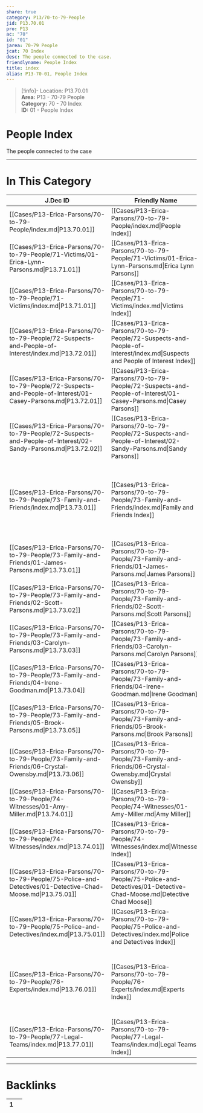 ```yaml
---  
share: true  
category: P13/70-to-79-People  
jid: P13.70.01  
pro: P13  
ac: "70"  
id: "01"  
jarea: 70-79 People  
jcat: 70 Index  
desc: The people connected to the case.  
friendlyname: People Index  
title: index  
alias: P13-70-01, People Index  
---  
```

  
>[!info]- Location: P13.70.01  
>**Area:** P13 - 70-79 People  
>**Category:** 70 - 70 Index  
>**ID:** 01 - People Index  
  
# People Index  
  
The people connected to the case  
  
  
  
---  
# In This Category  
  
| J.Dec ID                                                                                                      | Friendly Name                                                                                                                  | Description                                                                                                    |  
| ------------------------------------------------------------------------------------------------------------- | ------------------------------------------------------------------------------------------------------------------------------ | -------------------------------------------------------------------------------------------------------------- |  
| [[Cases/P13-Erica-Parsons/70-to-79-People/index.md\|P13.70.01]]                                               | [[Cases/P13-Erica-Parsons/70-to-79-People/index.md\|People Index]]                                                             | The people connected to the case.                                                                              |  
| [[Cases/P13-Erica-Parsons/70-to-79-People/71-Victims/01-Erica-Lynn-Parsons.md\|P13.71.01]]                    | [[Cases/P13-Erica-Parsons/70-to-79-People/71-Victims/01-Erica-Lynn-Parsons.md\|Erica Lynn Parsons]]                            | Victim                                                                                                         |  
| [[Cases/P13-Erica-Parsons/70-to-79-People/71-Victims/index.md\|P13.71.01]]                                    | [[Cases/P13-Erica-Parsons/70-to-79-People/71-Victims/index.md\|Victims Index]]                                                 | Profiles about the victim or victims                                                                           |  
| [[Cases/P13-Erica-Parsons/70-to-79-People/72-Suspects-and-People-of-Interest/index.md\|P13.72.01]]            | [[Cases/P13-Erica-Parsons/70-to-79-People/72-Suspects-and-People-of-Interest/index.md\|Suspects and People of Interest Index]] | Profiles about any suspects and/or people of interest.                                                         |  
| [[Cases/P13-Erica-Parsons/70-to-79-People/72-Suspects-and-People-of-Interest/01-Casey-Parsons.md\|P13.72.01]] | [[Cases/P13-Erica-Parsons/70-to-79-People/72-Suspects-and-People-of-Interest/01-Casey-Parsons.md\|Casey Parsons]]              | Adoptive Mother                                                                                                |  
| [[Cases/P13-Erica-Parsons/70-to-79-People/72-Suspects-and-People-of-Interest/02-Sandy-Parsons.md\|P13.72.02]] | [[Cases/P13-Erica-Parsons/70-to-79-People/72-Suspects-and-People-of-Interest/02-Sandy-Parsons.md\|Sandy Parsons]]              | Adoptive Father                                                                                                |  
| [[Cases/P13-Erica-Parsons/70-to-79-People/73-Family-and-Friends/index.md\|P13.73.01]]                         | [[Cases/P13-Erica-Parsons/70-to-79-People/73-Family-and-Friends/index.md\|Family and Friends Index]]                           | Profiles about family and friends related to the victim(s) and/or suspect(s) and/or person/people of interest. |  
| [[Cases/P13-Erica-Parsons/70-to-79-People/73-Family-and-Friends/01-James-Parsons.md\|P13.73.01]]              | [[Cases/P13-Erica-Parsons/70-to-79-People/73-Family-and-Friends/01-James-Parsons.md\|James Parsons]]                           | Brother                                                                                                        |  
| [[Cases/P13-Erica-Parsons/70-to-79-People/73-Family-and-Friends/02-Scott-Parsons.md\|P13.73.02]]              | [[Cases/P13-Erica-Parsons/70-to-79-People/73-Family-and-Friends/02-Scott-Parsons.md\|Scott Parsons]]                           | Brother                                                                                                        |  
| [[Cases/P13-Erica-Parsons/70-to-79-People/73-Family-and-Friends/03-Carolyn-Parsons.md\|P13.73.03]]            | [[Cases/P13-Erica-Parsons/70-to-79-People/73-Family-and-Friends/03-Carolyn-Parsons.md\|Carolyn Parsons]]                       | Biological Mother                                                                                              |  
| [[Cases/P13-Erica-Parsons/70-to-79-People/73-Family-and-Friends/04-Irene-Goodman.md\|P13.73.04]]              | [[Cases/P13-Erica-Parsons/70-to-79-People/73-Family-and-Friends/04-Irene-Goodman.md\|Irene Goodman]]                           | Biological Grandmother                                                                                         |  
| [[Cases/P13-Erica-Parsons/70-to-79-People/73-Family-and-Friends/05-Brook-Parsons.md\|P13.73.05]]              | [[Cases/P13-Erica-Parsons/70-to-79-People/73-Family-and-Friends/05-Brook-Parsons.md\|Brook Parsons]]                           | Adoptive Sister                                                                                                |  
| [[Cases/P13-Erica-Parsons/70-to-79-People/73-Family-and-Friends/06-Crystal-Owensby.md\|P13.73.06]]            | [[Cases/P13-Erica-Parsons/70-to-79-People/73-Family-and-Friends/06-Crystal-Owensby.md\|Crystal Owensby]]                       | Friend                                                                                                         |  
| [[Cases/P13-Erica-Parsons/70-to-79-People/74-Witnesses/01-Amy-Miller.md\|P13.74.01]]                          | [[Cases/P13-Erica-Parsons/70-to-79-People/74-Witnesses/01-Amy-Miller.md\|Amy Miller]]                                          | Witness                                                                                                        |  
| [[Cases/P13-Erica-Parsons/70-to-79-People/74-Witnesses/index.md\|P13.74.01]]                                  | [[Cases/P13-Erica-Parsons/70-to-79-People/74-Witnesses/index.md\|Witnesses Index]]                                             | Profiles about witnesses.                                                                                      |  
| [[Cases/P13-Erica-Parsons/70-to-79-People/75-Police-and-Detectives/01-Detective-Chad-Moose.md\|P13.75.01]]    | [[Cases/P13-Erica-Parsons/70-to-79-People/75-Police-and-Detectives/01-Detective-Chad-Moose.md\|Detective Chad Moose]]          | Detective                                                                                                      |  
| [[Cases/P13-Erica-Parsons/70-to-79-People/75-Police-and-Detectives/index.md\|P13.75.01]]                      | [[Cases/P13-Erica-Parsons/70-to-79-People/75-Police-and-Detectives/index.md\|Police and Detectives Index]]                     | Profiles regarding law enforcement involved.                                                                   |  
| [[Cases/P13-Erica-Parsons/70-to-79-People/76-Experts/index.md\|P13.76.01]]                                    | [[Cases/P13-Erica-Parsons/70-to-79-People/76-Experts/index.md\|Experts Index]]                                                 | Profiles regarding experts consulted during investigation, and experts called as witnesses.                    |  
| [[Cases/P13-Erica-Parsons/70-to-79-People/77-Legal-Teams/index.md\|P13.77.01]]                                | [[Cases/P13-Erica-Parsons/70-to-79-People/77-Legal-Teams/index.md\|Legal Teams Index]]                                         | Profiles of individuals on legal teams.                                                                        |  
  
  
---  
# Backlinks  
<div><table class="dataview table-view-table"><thead class="table-view-thead"><tr class="table-view-tr-header"><th class="table-view-th"><span></span><span class="dataview small-text">1</span></th><th class="table-view-th"><span></span></th></tr></thead><tbody class="table-view-tbody"></tbody></table></div>